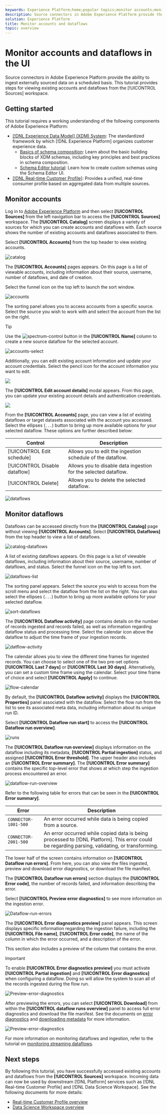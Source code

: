 ```yaml
---
keywords: Experience Platform;home;popular topics;monitor accounts;monitor dataflows;data flows
description: Source connectors in Adobe Experience Platform provide the ability to ingest externally sourced data on a scheduled basis. This tutorial provides steps for viewing existing accounts and dataflows from the Sources workspace.
solution: Experience Platform
title: Monitor accounts and dataflows
topic: overview
---
```


# Monitor accounts and dataflows in the UI

Source connectors in Adobe Experience Platform provide the ability to ingest externally sourced data on a scheduled basis. This tutorial provides steps for viewing existing accounts and dataflows from the [!UICONTROL Sources] workspace.

## Getting started

This tutorial requires a working understanding of the following components of Adobe Experience Platform:

-   [[!DNL Experience Data Model] (XDM) System](../../../xdm/home.md): The standardized framework by which [!DNL Experience Platform] organizes customer experience data.
    -   [Basics of schema composition](../../../xdm/schema/composition.md): Learn about the basic building blocks of XDM schemas, including key principles and best practices in schema composition.
    -   [Schema Editor tutorial](../../../xdm/tutorials/create-schema-ui.md): Learn how to create custom schemas using the Schema Editor UI.
-   [[!DNL Real-time Customer Profile]](../../../profile/home.md): Provides a unified, real-time consumer profile based on aggregated data from multiple sources.

## Monitor accounts

Log in to [Adobe Experience Platform](https://platform.adobe.com) and then select **[!UICONTROL Sources]** from the left navigation bar to access the **[!UICONTROL Sources]** workspace. The **[!UICONTROL Catalog]** screen displays a variety of sources for which you can create accounts and dataflows with. Each source shows the number of existing accounts and dataflows associated to them.

Select **[!UICONTROL Accounts]** from the top header to view existing accounts.

![catalog](../../images/tutorials/monitor/catalog-accounts.png)

The **[!UICONTROL Accounts]** pages appears. On this page is a list of viewable accounts, including information about their source, username, number of dataflows, and date of creation.

Select the funnel icon on the top left to launch the sort window.

![accounts](../../images/tutorials/monitor/accounts-list.png)

The sorting panel allows you to access accounts from a specific source. Select the source you wish to work with and select the account from the list on the right.

>[!TIP]
>
> Use the ![spectrum-control](../../images/tutorials/monitor/spectrum-control.png) button in the **[!UICONTROL Name]** column to create a new source dataflow for the selected account.

![accounts-select](../../images/tutorials/monitor/accounts-sort.png)

Additionally, you can edit existing account information and update your account credentials. Select the pencil icon for the account information you want to edit.

![](../../images/tutorials/monitor/click-edit.png)

The **[!UICONTROL Edit account details]** modal appears. From this page, you can update your existing account details and authentication credentials.

![](../../images/tutorials/monitor/edit-account.png)

From the **[!UICONTROL Accounts]** page, you can view a list of existing dataflows or target datasets associated with the account you accessed. Select the ellipses (`...`) button to bring up more available options for your selected dataflow. These options are further described below:

| Control | Description |
| ------- | ----------- |
| [!UICONTROL Edit schedule] | Allows you to edit the ingestion schedule of the dataflow. |
| [!UICONTROL Disable dataflow] | Allows you to disable data ingestion for the selected dataflow. |
| [!UICONTROL Delete] | Allows you to delete the selected dataflow. |

![dataflows](../../images/tutorials/monitor/dataflows.png)

## Monitor dataflows

Dataflows can be accessed directly from the **[!UICONTROL Catalog]** page without viewing **[!UICONTROL Accounts]**. Select **[!UICONTROL Dataflows]** from the top header to view a list of dataflows.

![catalog-dataflows](../../images/tutorials/monitor/catalog-dataflows.png)

A list of existing dataflows appears. On this page is a list of viewable dataflows, including information about their source, username, number of dataflows, and status. Select the funnel icon on the top left to sort.

![dataflows-list](../../images/tutorials/monitor/dataflows-list.png)

The sorting panel appears. Select the source you wish to access from the scroll menu and select the dataflow from the list on the right. You can also select the ellipses (`...`) button to bring up more available options for your selected dataflow.

![sort-dataflows](../../images/tutorials/monitor/dataflows-sort.png)

The **[!UICONTROL Dataflow activity]** page contains details on the number of records ingested  and records failed, as well as information regarding dataflow status and processing time. Select the calendar icon above the dataflow to adjust the time frame of your ingestion records.

![datflow-activity](../../images/tutorials/monitor/dataflow-activity.png)

The calendar allows you to view the different time frames for ingested records. You can choose to select one of the two pre-set options **[!UICONTROL Last 7 days]** or **[!UICONTROL Last 30 days]**. Alternatively, you can set a custom time frame using the calendar. Select your time frame of choice and select **[!UICONTROL Apply]** to continue.

![flow-calendar](../../images/tutorials/monitor/flow-calendar.png)

By default, the **[!UICONTROL Dataflow activity]** displays the **[!UICONTROL Properties]** panel associated with the dataflow. Select the flow run from the list to see its associated meta data, including information about its unique run ID.

Select **[!UICONTROL Dataflow run start]** to access the **[!UICONTROL Dataflow run overview]**.

![runs](../../images/tutorials/monitor/run-metadata.png)

The **[!UICONTROL Dataflow run overview]** displays information on the dataflow including its metadata, **[!UICONTROL Partial ingestion]** status, and assigned **[!UICONTROL Error threshold]**. The upper header also includes an **[!UICONTROL Error summary]**. The **[!UICONTROL Error summary]** contains the specific top-level error that shows at which step the ingestion process encountered an error.

![dataflow-run-overview](../../images/tutorials/monitor/dataflow-run-overview.png)

Refer to the following table for errors that can be seen in the **[!UICONTROL Error summary]**.

| Error | Description |
| ---------- | ----------- |
| `CONNECTOR-1001-500` | An error occurred while data is being copied from a source. |
| `CONNECTOR-2001-500` | An error occurred while copied data is being processed to [!DNL Platform]. This error could be regarding parsing, validating, or transforming. |

The lower half of the screen contains information on **[!UICONTROL Dataflow run errors]**. From here, you can also view the files ingested, preview and download error diagnostics, or download the file manifest.

The **[!UICONTROL Dataflow run errors]** section displays the **[!UICONTROL Error code]**, the number of records failed, and information describing the error.

Select **[!UICONTROL Preview error diagnostics]** to see more information on the ingestion error.

![Dataflow-run-errors](../../images/tutorials/monitor/dataflow-run-errors.png)

The **[!UICONTROL Error diagnostics preview]** panel appears. This screen displays specific information regarding the ingestion failure, including the **[!UICONTROL File name]**, **[!UICONTROL Error code]**, the name of the column in which the error occurred, and a description of the error.

This section also includes a preview of the column that contains the error.

>[!IMPORTANT]
>
>To enable **[!UICONTROL Error diagnostics preview]** you must activate **[!UICONTROL Partial ingestion]** and **[!UICONTROL Error diagnostics]** when configuring a dataflow. Doing so will allow the system to scan all of the records ingested during the flow run.

![Preview-error-diagnostics](../../images/tutorials/monitor/preview-error-diagnostics.png)

After previewing the errors, you can select **[!UICONTROL Download]** from within the **[!UICONTROL dataflow runs overview]** panel to access full error diagnostics and download the file manifest. See the documents on [error diagnostics](../../../ingestion/batch-ingestion/partial.md#retrieve-errors) and [downloading metadata](../../../ingestion/batch-ingestion/partial.md#download-metadata) for more information.

![Preview-error-diagnostics](../../images/tutorials/monitor/download.png)

For more information on monitoring dataflows and ingestion, refer to the tutorial on [monitoring streaming dataflows](../../../ingestion/quality/monitor-data-flows.md).

## Next steps

By following this tutorial, you have successfully accessed existing accounts and dataflows from the **[!UICONTROL Sources]** workspace. Incoming data can now be used by downstream [!DNL Platform] services such as [!DNL Real-time Customer Profile] and [!DNL Data Science Workspace]. See the following documents for more details:

- [Real-time Customer Profile overview](../../../profile/home.md)
- [Data Science Workspace overview](../../../data-science-workspace/home.md)
